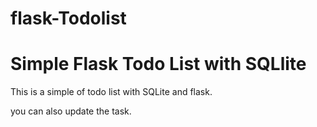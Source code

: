 # flask-Todolist
<h1>Simple Flask Todo List with SQLlite</h1>
<p>This is a simple of todo list with SQLite and flask.</p>
<p>you can also update the task.</p>



